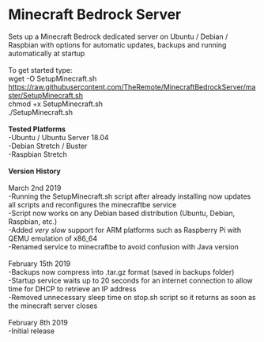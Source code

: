 # Minecraft Bedrock Server
Sets up a Minecraft Bedrock dedicated server on Ubuntu / Debian / Raspbian with options for automatic updates, backups and running automatically at startup<br>
<br>
To get started type:<br>
wget -O SetupMinecraft.sh https://raw.githubusercontent.com/TheRemote/MinecraftBedrockServer/master/SetupMinecraft.sh<br>
chmod +x SetupMinecraft.sh<br>
./SetupMinecraft.sh<br>
<br>
<b>Tested Platforms</b><br>
-Ubuntu / Ubuntu Server 18.04<br>
-Debian Stretch / Buster<br>
-Raspbian Stretch<br>
<br>
<b>Version History</b><br>
<br>
March 2nd 2019<br>
-Running the SetupMinecraft.sh script after already installing now updates all scripts and reconfigures the minecraftbe service<br>
-Script now works on any Debian based distribution (Ubuntu, Debian, Raspbian, etc.)<br>
-Added *very slow* support for ARM platforms such as Raspberry Pi with QEMU emulation of x86_64<br>
-Renamed service to minecraftbe to avoid confusion with Java version<br>
<br>
February 15th 2019<br>
-Backups now compress into .tar.gz format (saved in backups folder)<br>
-Startup service waits up to 20 seconds for an internet connection to allow time for DHCP to retrieve an IP address<br>
-Removed unnecessary sleep time on stop.sh script so it returns as soon as the minecraft server closes<br>
<br>
February 8th 2019<br>
-Initial release<br>